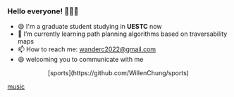 ### Hello everyone! 👋👋👋

- 😄 I'm a graduate student studying in __UESTC__ now
- 🌱 I’m currently learning path planning algorithms based on traversability maps
- 📫 How to reach me: wanderc2022@gmail.com
- 😄 welcoming you to communicate with me 
<p align="center">
[sports](https://github.com/WillenChung/sports)

[music](https://github.com/WillenChung/music)
</p>
